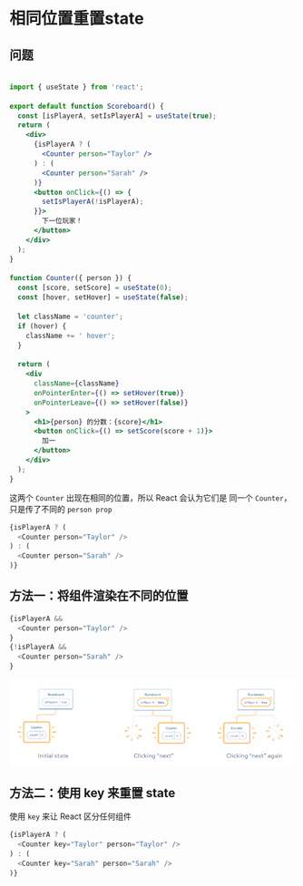 # 相同位置重置state

## 问题

```jsx

import { useState } from 'react';

export default function Scoreboard() {
  const [isPlayerA, setIsPlayerA] = useState(true);
  return (
    <div>
      {isPlayerA ? (
        <Counter person="Taylor" />
      ) : (
        <Counter person="Sarah" />
      )}
      <button onClick={() => {
        setIsPlayerA(!isPlayerA);
      }}>
        下一位玩家！
      </button>
    </div>
  );
}

function Counter({ person }) {
  const [score, setScore] = useState(0);
  const [hover, setHover] = useState(false);

  let className = 'counter';
  if (hover) {
    className += ' hover';
  }

  return (
    <div
      className={className}
      onPointerEnter={() => setHover(true)}
      onPointerLeave={() => setHover(false)}
    >
      <h1>{person} 的分数：{score}</h1>
      <button onClick={() => setScore(score + 1)}>
        加一
      </button>
    </div>
  );
}
```
这两个 `Counter` 出现在相同的位置，所以 React 会认为它们是 同一个 `Counter`，只是传了不同的 `person prop`
```js
{isPlayerA ? (
  <Counter person="Taylor" />
) : (
  <Counter person="Sarah" />
)}
```

## 方法一：将组件渲染在不同的位置 

```js
{isPlayerA &&
  <Counter person="Taylor" />
}
{!isPlayerA &&
  <Counter person="Sarah" />
}
```
![](./images/same-state.png)

## 方法二：使用 key 来重置 state

使用 `key` 来让 React 区分任何组件

```js
{isPlayerA ? (
  <Counter key="Taylor" person="Taylor" />
) : (
  <Counter key="Sarah" person="Sarah" />
)}
```